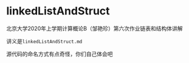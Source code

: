# linkedListAndStruct
北京大学2020年上学期计算概论B（邹艳珍）第六次作业链表和结构体讲解

讲义是`linkedListAndStruct.md`

源代码的命名方式有点奇怪，你们自己体会吧